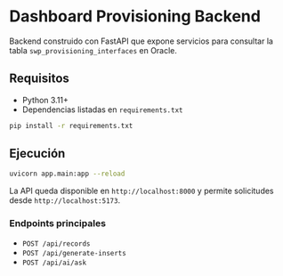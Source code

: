 # Dashboard Provisioning Backend

Backend construido con FastAPI que expone servicios para consultar la tabla `swp_provisioning_interfaces` en Oracle.

## Requisitos

- Python 3.11+
- Dependencias listadas en `requirements.txt`

```bash
pip install -r requirements.txt
```

## Ejecución

```bash
uvicorn app.main:app --reload
```

La API queda disponible en `http://localhost:8000` y permite solicitudes desde `http://localhost:5173`.

### Endpoints principales

- `POST /api/records`
- `POST /api/generate-inserts`
- `POST /api/ai/ask`

